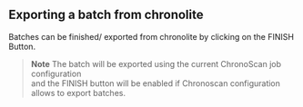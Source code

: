 ## Exporting a batch from chronolite

Batches can be finished/ exported from chronolite by clicking on the <i class="mdi mdi-database-export" style="color: green"></i> FINISH Button.

> **Note** The batch will be exported using the current ChronoScan job configuration  
and the FINISH button will be enabled if Chronoscan configuration allows to export batches.
